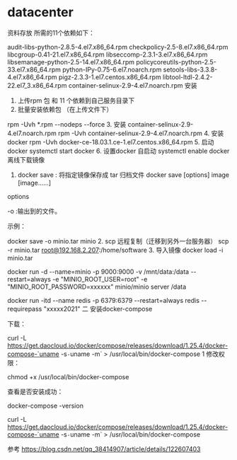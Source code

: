 # datacenter
资料存放
所需的11个依赖如下：

audit-libs-python-2.8.5-4.el7.x86_64.rpm
checkpolicy-2.5-8.el7.x86_64.rpm
libcgroup-0.41-21.el7.x86_64.rpm
libseccomp-2.3.1-3.el7.x86_64.rpm
libsemanage-python-2.5-14.el7.x86_64.rpm
policycoreutils-python-2.5-33.el7.x86_64.rpm
python-IPy-0.75-6.el7.noarch.rpm
setools-libs-3.3.8-4.el7.x86_64.rpm
pigz-2.3.3-1.el7.centos.x86_64.rpm
libtool-ltdl-2.4.2-22.el7_3.x86_64.rpm
container-selinux-2.9-4.el7.noarch.rpm
安装
1. 上传rpm 包 和 11 个依赖到自己服务目录下
2. 批量安装依赖包
（在上传文件下）

rpm -Uvh *.rpm --nodeps --force
3. 安装 container-selinux-2.9-4.el7.noarch.rpm
rpm -Uvh container-selinux-2.9-4.el7.noarch.rpm
4. 安装 docker
rpm -Uvh docker-ce-18.03.1.ce-1.el7.centos.x86_64.rpm 
5. 启动docker
systemctl start docker
6. 设置docker 自启动
systemctl enable docker
离线下载镜像
1. docker save : 将指定镜像保存成 tar 归档文件
docker save [options] image [image……]

options

-o :输出到的文件。

示例：

docker save -o minio.tar minio
2. scp 远程复制（迁移到另外一台服务器）
scp -r minio.tar root@192.168.2.207:/home/software
3. 导入镜像
docker load -i minio.tar

docker run -d --name=minio -p 9000:9000 -v /mnt/data:/data --restart=always -e "MINIO_ROOT_USER=root" -e "MINIO_ROOT_PASSWORD=xxxxxx" minio/minio server /data

docker run -itd --name redis -p 6379:6379 --restart=always redis --requirepass "xxxxx2021"
二 安装docker-compose

下载：

 curl -L https://get.daocloud.io/docker/compose/releases/download/1.25.4/docker-compose-`uname -s`-`uname -m` > /usr/local/bin/docker-compose
1
修改权限：

chmod +x /usr/local/bin/docker-compose

查看是否安装成功：

docker-compose -version

curl -L https://get.daocloud.io/docker/compose/releases/download/1.25.4/docker-compose-`uname -s`-`uname -m` > /usr/local/bin/docker-compose

参考 https://blog.csdn.net/qq_38414907/article/details/122607403
